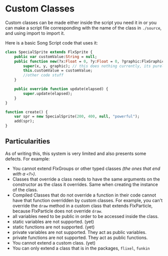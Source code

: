 # Custom Classes

Custom classes can be made either inside the script you need it in or you can make a script file corresponding with the name of the class in ``./source``, and using <syntax lang="haxe">import</syntax> to import it.

Here is a basic Song Script code that uses it:
```haxe
class SpecialSprite extends FlxSprite {
    public var customValue:String = null;
    public function new(?x:Float = 0, ?y:Float = 0, ?graphic:FlxGraphicAsset, customValue:String) { // it also has to start with the same arguments as the super class, (limitation for now)
        super(x, y, graphic); // this does nothing currently, its purely visual for now, but it will be used in the future
        this.customValue = customValue;
        //other code stuff
    }

    public override function update(elapsed) {
        super.update(elapsed);
    }
}

function create() {
    var spr = new SpecialSprite(200, 400, null, "powerful");
    add(spr);
}
```

## Particularities
As of writing this, this system is very limited and also presents some defects. For example:
- You cannot extend FlxGroups or other typed classes *(the ones that end with a ``<T>``)*.
- Classes that override a class needs to have the same arguments on the constructor as the class it overrides. Same when creating the instance of the class.
- Compiled Classes that do not override a function in their code cannot have that function overridden by custom classes. For example, you can't override the `draw` method in a custom class that extends <syntax lang="haxe">FlxParticle</syntax>, because <syntax lang="haxe">FlxParticle</syntax> does not override `draw`.
- all variables need to be public in order to be accessed inside the class.
- static variables are not supported. (yet)
- static functions are not supported. (yet)
- private variables are not supported. They act as public variables.
- private functions are not supported. They act as public functions.
- You cannot extend a custom class. (yet)
- You can only extend a class that is in the packages, `flixel`, `funkin`